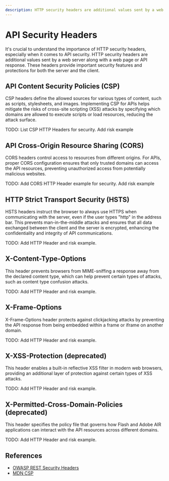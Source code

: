 ```yaml
---
description: HTTP security headers are additional values sent by a web server along with a web page or API response. These headers provide important security features and protections for both the server and the client.
---
```


# API Security Headers

It's crucial to understand the importance of HTTP security headers, especially when it comes to API security. HTTP security headers are additional values sent by a web server along with a web page or API response. These headers provide important security features and protections for both the server and the client.

## API Content Security Policies (CSP)

CSP headers define the allowed sources for various types of content, such as scripts, stylesheets, and images. Implementing CSP for APIs helps mitigate the risks of cross-site scripting (XSS) attacks by specifying which domains are allowed to execute scripts or load resources, reducing the attack surface.

TODO: List CSP HTTP Headers for security. Add risk example

## API Cross-Origin Resource Sharing (CORS)

CORS headers control access to resources from different origins. For APIs, proper CORS configuration ensures that only trusted domains can access the API resources, preventing unauthorized access from potentially malicious websites.

TODO: Add CORS HTTP Header example for security. Add risk example

## HTTP Strict Transport Security (HSTS)

HSTS headers instruct the browser to always use HTTPS when communicating with the server, even if the user types "http" in the address bar. This prevents man-in-the-middle attacks and ensures that all data exchanged between the client and the server is encrypted, enhancing the confidentiality and integrity of API communications.

TODO: Add HTTP Header and risk example.

## X-Content-Type-Options

This header prevents browsers from MIME-sniffing a response away from the declared content type, which can help prevent certain types of attacks, such as content type confusion attacks.

TODO: Add HTTP Header and risk example.

## X-Frame-Options

X-Frame-Options header protects against clickjacking attacks by preventing the API response from being embedded within a frame or iframe on another domain.

TODO: Add HTTP Header and risk example.

## X-XSS-Protection (deprecated)

This header enables a built-in reflective XSS filter in modern web browsers, providing an additional layer of protection against certain types of XSS attacks.

TODO: Add HTTP Header and risk example.

## X-Permitted-Cross-Domain-Policies (deprecated)

This header specifies the policy file that governs how Flash and Adobe AIR applications can interact with the API resources across different domains.

TODO: Add HTTP Header and risk example.

## References

- [OWASP REST Security Headers](https://cheatsheetseries.owasp.org/cheatsheets/REST_Security_Cheat_Sheet.html#security-headers)
- [MDN CSP](https://developer.mozilla.org/en-US/docs/Web/HTTP/CSP)
